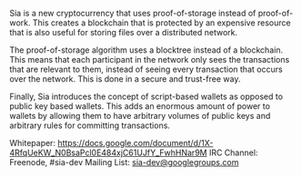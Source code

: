 Sia is a new cryptocurrency that uses proof-of-storage instead of proof-of-work. This creates a blockchain that is protected by an expensive resource that is also useful for storing files over a distributed network.

The proof-of-storage algorithm uses a blocktree instead of a blockchain. This means that each participant in the network only sees the transactions that are relevant to them, instead of seeing every transaction that occurs over the network. This is done in a secure and trust-free way.

Finally, Sia introduces the concept of script-based wallets as opposed to public key based wallets. This adds an enormous amount of power to wallets by allowing them to have arbitrary volumes of public keys and arbitrary rules for committing transactions.

Whitepaper: https://docs.google.com/document/d/1X-4RfqUeKW_N0BsaPcl0E484xjC61UJfY_FwhHNar9M
IRC Channel: Freenode, #sia-dev
Mailing List: sia-dev@googlegroups.com
